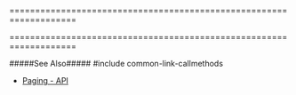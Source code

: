 ===================================================================
<!--merge--><!--/merge-->
===================================================================

<!--fullDescription-->
#####See Also#####
#include common-link-callmethods
- [Paging - API](/Documentation/Guide/Widgets/TreeList/Paging/#API)
<!--/fullDescription-->